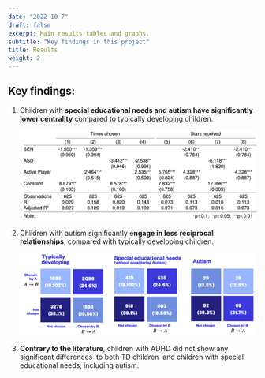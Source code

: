 ```yaml
---
date: "2022-10-7"
draft: false
excerpt: Main results tables and graphs.
subtitle: "Key findings in this project"
title: Results
weight: 2
---
```


## Key findings:

1.  Children with **special educational needs and autism have significantly lower centrality** compared to typically developing children.

    ![](stars-table1.png)

2.  Children with autism significantly e**ngage in less reciprocal relationships**, compared with typically developing children.

    ![](stars-heatmap.png)

3.  **Contrary to the literature**, children with ADHD did not show any significant differences  to both TD children  and children with special educational needs, including autism. 
